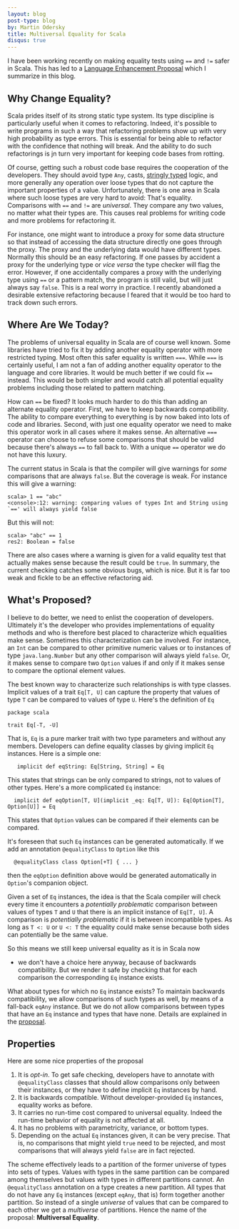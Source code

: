 ```yaml
---
layout: blog
post-type: blog
by: Martin Odersky
title: Multiversal Equality for Scala
disqus: true
---
```


I have been working recently on making equality tests using `==` and
`!=` safer in Scala. This has led to a [Language Enhancement
Proposal](https://github.com/lampepfl/dotty/issues/1247) which I summarize in this blog.

## Why Change Equality?

Scala prides itself of its strong static type system. Its type discipline is particularly useful when it comes to refactoring. Indeed, it's possible to write programs in such a way that refactoring problems show up with very high probability as type errors. This is essential for being able to refactor with the confidence that nothing will break. And the ability to do such refactorings is jn turn very important for keeping code bases from rotting.

Of course, getting such a robust code base requires the cooperation of the developers. They should avoid type `Any`, casts, [stringly typed](http://c2.com/cgi/wiki?StringlyTyped) logic, and more generally any operation over loose types that do not capture the important properties of a value. Unfortunately, there is one area in Scala where such loose types are very hard to avoid: That's equality. Comparisons with `==` and `!=` are _universal_. They compare any two values, no matter what their types are. This causes real problems for writing code and more problems for refactoring it.

For instance, one might want to introduce a proxy for some data structure so that instead of accessing the data structure directly one goes through the proxy. The proxy and the underlying data would have different types. Normally this should be an easy refactoring. If one passes by accident a proxy for the underlying type or _vice versa_ the type checker will flag the error. However, if one accidentally compares a proxy with the underlying type using `==` or a pattern match, the program is still valid, but will just always say `false`. This is a real worry in practice. I recently abandoned a desirable extensive refactoring because I feared that it would be too hard to track down such errors.

## Where Are We Today?

The problems of universal equality in Scala are of course well
known. Some libraries have tried to fix it by adding another equality
operator with more restricted typing. Most often this safer equality
is written `===`. While `===` is certainly useful, I am not a fan of
adding another equality operator to the language and core
libraries. It would be much better if we could fix `==` instead. This
would be both simpler and would catch all potential equality problems
including those related to pattern matching.

How can `==` be fixed? It looks much harder to do this than adding an
alternate equality operator. First, we have to keep backwards
compatibility. The ability to compare everything to everything is by
now baked into lots of code and libraries.
Second, with just one equality operator
we need to make this operator work in all cases where it makes
sense. An alternative `===` operator can choose to refuse some
comparisons that should be valid because there's always `==`
to fall back to. With a unique `==` operator we do not have this
luxury.

The current status in Scala is that the compiler will give warnings
for _some_ comparisons that are always `false`. But the coverage is
weak. For instance this will give a warning:

    scala> 1 == "abc"
    <console>:12: warning: comparing values of types Int and String using `==' will always yield false

But this will not:

    scala> "abc" == 1
    res2: Boolean = false

There are also cases where a warning is given for a valid equality
test that actually makes sense because the result could be `true`. In
summary, the current checking catches some obvious bugs, which is
nice. But it is far too weak and fickle to be an effective refactoring
aid.


## What's Proposed?

I believe to do better, we need to enlist the cooperation of
developers. Ultimately it's the developer who provides implementations
of equality methods and who is therefore best placed to characterize
which equalities make sense. Sometimes this characterization can be
involved. For instance, an `Int` can be compared to other primitive
numeric values or to instances of type `java.lang.Number` but any other
comparison will always yield `false`. Or, it makes sense to compare
two `Option` values if and only if it makes sense to compare the optional
element values.

The best known way to characterize such relationships is with type
classes. Implicit values of a trait `Eq[T, U]` can capture the
property that values of type `T` can be compared to values of type
`U`. Here's the definition of `Eq`

    package scala

    trait Eq[-T, -U]

That is, `Eq` is a pure marker trait with two type parameters and without
any members.  Developers can define equality classes by giving
implicit `Eq` instances. Here is a simple one:

       implicit def eqString: Eq[String, String] = Eq

This states that strings can be only compared to strings, not to values of other types.
Here's a more complicated `Eq` instance:

      implicit def eqOption[T, U](implicit _eq: Eq[T, U]): Eq[Option[T], Option[U]] = Eq

This states that `Option` values can be compared if their elements can be compared.

It's foreseen that such `Eq` instances can be generated automatically. If we add
an annotation `@equalityClass` to `Option` like this

      @equalityClass class Option[+T] { ... }

then the `eqOption` definition above would be generated automatically in `Option`'s companion object.

Given a set of `Eq` instances, the idea is that the Scala
compiler will check every time it encounters a _potentially
problematic_ comparison between values of types `T` and `U` that there
is an implicit instance of `Eq[T, U]`. A comparison is _potentially
problematic_ if it is between incompatible types. As long as `T <: U`
or `U <: T` the equality could make sense because both sides can
potentially be the same value.

So this means we still keep universal equality as it is in Scala now
- we don't have a choice here anyway, because of backwards
compatibility. But we render it safe by checking that for each
comparison the corresponding `Eq` instance exists.

What about types for which no `Eq` instance exists? To maintain
backwards compatibility, we allow comparisons of such types as well,
by means of a fall-back `eqAny` instance. But we do not allow comparisons
between types that have an `Eq` instance and types that have none.
Details are explained in the
[proposal](https://github.com/lampepfl/dotty/issues/1247).

## Properties

Here are some nice properties of the proposal

 1. It is _opt-in_. To get safe checking, developers have to annotate with `@equalityClass` classes that should
     allow comparisons only between their instances, or they have to define implicit
    `Eq` instances by hand.
 2. It is backwards compatible. Without developer-provided `Eq` instances, equality works as before.
 3. It carries no run-time cost compared to universal equality. Indeed the run-time behavior of
     equality is not affected at all.
 4. It has no problems with parametricity, variance, or bottom types.
 5. Depending on the actual `Eq` instances given, it can be very precise. That is,
     no comparisons that might yield `true` need to be rejected, and most comparisons that
    will always yield `false` are in fact rejected.

The scheme effectively leads to a partition of the former universe of
types into sets of types. Values with types in the same partition can
be compared among themselves but values with types in different
partitions cannot.
An `@equalityClass` annotation on a type creates a new partition. All
types that do not have any `Eq` instances (except `eqAny`, that is)
form together another partition.
So instead of a single _universe_ of values that can be compared to
each other we get a _multiverse_ of partitions. Hence the name of the
proposal: **Multiversal Equality**.
